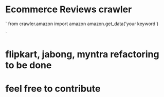 # Ecommerce Reviews crawler

`
    from crawler.amazon import amazon
    amazon.get_data('your keyword')

`

# flipkart, jabong, myntra refactoring to be done
# feel free to contribute